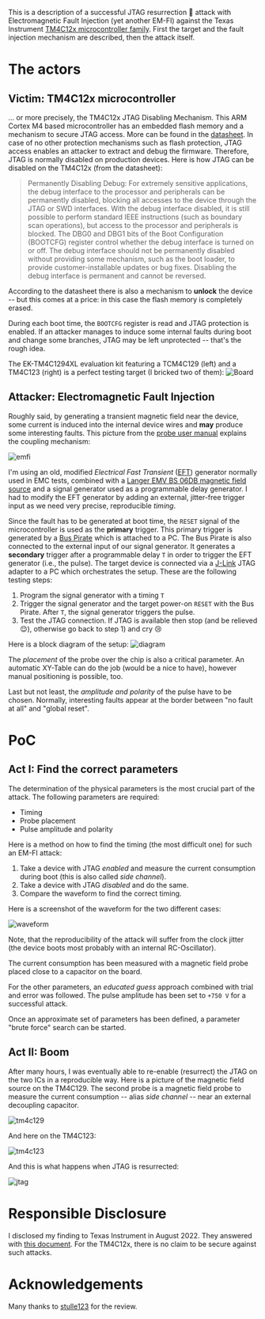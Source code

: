 This is a description of a successful JTAG resurrection :ghost: attack with Electromagnetic Fault Injection (yet another EM-FI) against the Texas Instrument [TM4C12x microcontroller family](https://www.ti.com/microcontrollers-mcus-processors/arm-based-microcontrollers/arm-cortex-m4-mcus/overview.html). First the target and the fault injection mechanism are described, then the attack itself.

# The actors

## Victim: TM4C12x microcontroller

... or more precisely, the TM4C12x JTAG Disabling Mechanism. This ARM Cortex M4 based microcontroller has an embedded flash memory and a mechanism to secure JTAG access. More can be found in the [datasheet](https://www.ti.com/lit/ds/symlink/tm4c129encpdt.pdf). In case of no other protection mechanisms such as flash protection, JTAG access enables an attacker to extract and debug the firmware. Therefore, JTAG is normally disabled on production devices. Here is how JTAG can be disabled on the TM4C12x (from the datasheet):

> Permanently Disabling Debug: For extremely sensitive applications, the debug interface to the processor and peripherals can be permanently disabled, blocking all accesses to the device through the JTAG or SWD interfaces. With the debug interface disabled, it is still possible to perform standard IEEE instructions (such as boundary scan operations), but access to the processor and peripherals is blocked. The DBG0 and DBG1 bits of the Boot Configuration (BOOTCFG) register control whether the debug interface is turned on or off. The debug interface should not be permanently disabled without providing some mechanism, such as the boot loader, to provide customer-installable updates or bug fixes. Disabling the debug interface is permanent and cannot be reversed.

According to the datasheet there is also a mechanism to **unlock** the device -- but this comes at a price: in this case the flash memory is completely erased.

During each boot time, the `BOOTCFG` register is read and JTAG protection is enabled. If an attacker manages to induce some internal faults during boot and change some branches, JTAG may be left unprotected -- that's the rough idea.  

The EK-TM4C1294XL evaluation kit featuring a TCM4C129 (left) and a TM4C123 (right) is a perfect testing target (I bricked two of them):
![Board](./pictures/ek-tm4c1294xl_tm4c1294_connected_launchpad_top_view.jpg)

## Attacker: Electromagnetic Fault Injection

Roughly said, by generating a transient magnetic field near the device, some current is induced into the internal device wires and **may** produce some interesting faults. This picture from the [probe user manual](https://www.langer-emv.de/fileadmin/2020.06.17%20H5-IC%20set%20user%20manual.pdf) explains the coupling mechanism:

![emfi](./pictures/emfi.png)

I'm using an old, modified *Electrical Fast Transient* ([EFT](https://transientspecialists.com/blogs/blog/electrical-fast-transient-burst-iec-61000-4-4)) generator normally used in EMC tests, combined with a [Langer EMV BS 06DB magnetic field source](https://www.langer-emv.de/en/product/eft-coupling/55/h4-ic-set-eft-burst-magnetic-field-source/429/bs-06db-s-eft-burst-magnetic-field-source/430) and a signal generator used as a programmable delay generator. I had to modify the EFT generator by adding an external, jitter-free trigger input as we need very precise, reproducible *timing*.

Since the fault has to be generated at boot time, the `RESET` signal of the microcontroller is used as the **primary** trigger. This primary trigger is generated by a [Bus Pirate](http://dangerousprototypes.com/docs/Bus_Pirate) which is attached to a PC. The Bus Pirate is also connected to the external input of our signal generator. It generates a **secondary** trigger after a programmable delay `T` in order to trigger the EFT generator (i.e., the pulse). The target device is connected via a [J-Link](https://www.segger.com/products/debug-probes/j-link/) JTAG adapter to a PC which orchestrates the setup. These are the following testing steps:

1. Program the signal generator with a timing `T`
2. Trigger the signal generator and the target power-on `RESET` with the Bus Pirate. After `T`, the signal generator triggers the pulse.
3. Test the JTAG connection. If JTAG is available then stop (and be relieved :relieved:), otherwise go back to step 1) and cry :cry:

Here is a block diagram of the setup:
![diagram](./pictures/setup_diagram.png)

The *placement* of the probe over the chip is also a critical parameter. An automatic XY-Table can do the job (would be a nice to have), however manual positioning is possible, too.

Last but not least, the *amplitude and polarity* of the pulse have to be chosen. Normally, interesting faults appear at the border between "no fault at all" and "global reset".

# PoC

## Act I: Find the correct parameters

The determination of the physical parameters is the most crucial part of the attack. The following parameters are required:

* Timing 
* Probe placement
* Pulse amplitude and polarity

Here is a method on how to find the timing (the most difficult one) for such an EM-FI attack:

1. Take a device with JTAG *enabled* and measure the current consumption during boot (this is also called *side channel*).
2. Take a device with JTAG *disabled* and do the same.
3. Compare the waveform to find the correct timing.

Here is a screenshot of the waveform for the two different cases:

![waveform](./pictures/sca_shadow_bootcfg.png)

Note, that the reproducibility of the attack will suffer from the clock jitter (the device boots most probably with an internal RC-Oscillator).

The current consumption has been measured with a magnetic field probe placed close to a capacitor on the board.

For the other parameters, an *educated guess* approach combined with trial and error was followed. The pulse amplitude has been set to `+750 V` for a successful attack.

Once an approximate set of parameters has been defined, a parameter "brute force" search can be started.

## Act II: Boom

After many hours, I was eventually able to re-enable (resurrect) the JTAG on the two ICs in a reproducible way. Here is a picture of the magnetic field source on the TM4C129. The second probe is a magnetic field probe to measure the current consumption -- alias *side channel* -- near an external decoupling capacitor.

![tm4c129](./pictures/tm4c129.png)

And here on the TM4C123:

![tm4c123](./pictures/tm4c123.png)

And this is what happens when JTAG is resurrected:

![jtag](./pictures/jtag.png)


# Responsible Disclosure

I disclosed my finding to Texas Instrument in August 2022. They answered with [this document](https://www.ti.com/lit/ml/swra739/swra739.pdf). For the TM4C12x, there is no claim to be secure against such attacks.

# Acknowledgements

Many thanks to [stulle123](https://github.com/stulle123) for the review.

